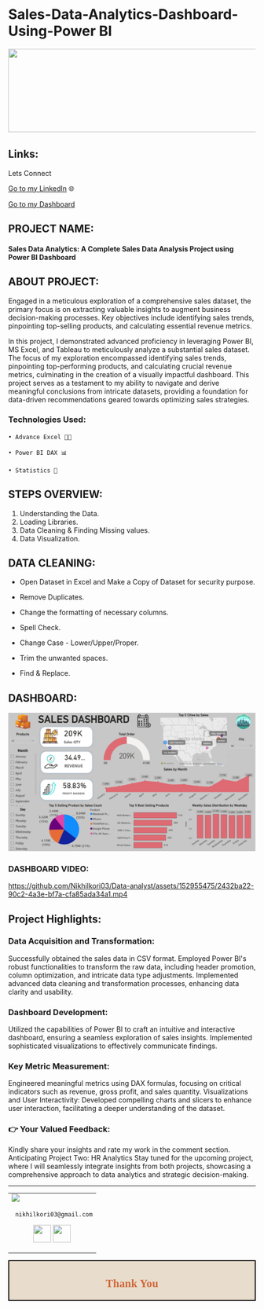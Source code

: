 # Sales-Data-Analytics-Dashboard-Using-Power BI

<p align="center">
  <img width="700" height="170" src="https://github.com/Nikhilkori03/Sala-Data-Analysis/assets/152955475/9689cfc3-e2be-4447-9389-e3613166dc30">
</p>

## Links:
Lets Connect 

[Go to my LinkedIn](https://www.linkedin.com/in/nikhil-kori-31664a2a3/) 🌐

[Go to my Dashboard](https://www.novypro.com/project/sales-analysis-dashboard-50)

## PROJECT NAME:

#### Sales Data Analytics: A Complete Sales Data Analysis Project using Power BI Dashboard

## ABOUT PROJECT:

Engaged in a meticulous exploration of a comprehensive sales dataset, the primary focus is on extracting valuable insights to augment business decision-making processes. Key objectives include identifying sales trends, pinpointing top-selling products, and calculating essential revenue metrics.

In this project, I demonstrated advanced proficiency in leveraging Power BI, MS Excel, and Tableau to meticulously analyze a substantial sales dataset. The focus of my exploration encompassed identifying sales trends, pinpointing top-performing products, and calculating crucial revenue metrics, culminating in the creation of a visually impactful dashboard. This project serves as a testament to my ability to navigate and derive meaningful conclusions from intricate datasets, providing a foundation for data-driven recommendations geared towards optimizing sales strategies.

### Technologies Used:

    • Advance Excel 👨‍💻 

    • Power BI DAX 📊

    • Statistics 📜
    
## STEPS OVERVIEW:

1) Understanding the Data.
2) Loading Libraries.
3) Data Cleaning & Finding Missing values.
4) Data Visualization.

## DATA CLEANING:

   - Open Dataset in Excel and Make a Copy of Dataset for security purpose.

   - Remove Duplicates.

   - Change the formatting of necessary columns.

   - Spell Check.

   - Change Case - Lower/Upper/Proper.

   - Trim the unwanted spaces.

   - Find & Replace.


## DASHBOARD:

![HR Dashboard ](https://github.com/Nikhilkori03/Sala-Data-Analysis/blob/main/Dashboard.png?raw=true)

### DASHBOARD VIDEO:

https://github.com/Nikhilkori03/Data-analyst/assets/152955475/2432ba22-90c2-4a3e-bf7a-cfa85ada34a1.mp4

## Project Highlights:

### Data Acquisition and Transformation:
Successfully obtained the sales data in CSV format.
Employed Power BI's robust functionalities to transform the raw data, including header promotion, column optimization, and intricate data type adjustments.
Implemented advanced data cleaning and transformation processes, enhancing data clarity and usability.

### Dashboard Development:
Utilized the capabilities of Power BI to craft an intuitive and interactive dashboard, ensuring a seamless exploration of sales insights.
Implemented sophisticated visualizations to effectively communicate findings.

### Key Metric Measurement:
Engineered meaningful metrics using DAX formulas, focusing on critical indicators such as revenue, gross profit, and sales quantity.
Visualizations and User Interactivity:
Developed compelling charts and slicers to enhance user interaction, facilitating a deeper understanding of the dataset.

### 👉 Your Valued Feedback:
Kindly share your insights and rate my work in the comment section.
Anticipating Project Two: HR Analytics
Stay tuned for the upcoming project, where I will seamlessly integrate insights from both projects, showcasing a comprehensive approach to data analytics and strategic decision-making.


___



<table>
<tr>
<td>
     <img src="https://avatars.githubusercontent.com/u/152955475?s=400&u=a4c92fe2b757b82173b9469b771153177034a7ab&v=4" width="180"/>
     
     nikhilkori03@gmail.com

<p align="center">
<a href = "https://github.com/Nikhilkori03"><img src = "http://www.iconninja.com/files/241/825/211/round-collaboration-social-github-code-circle-network-icon.svg" width="36" height = "36"/></a>
<a href = "https://www.linkedin.com/in/nikhil-kori-31664a2a3//"><img src = "http://www.iconninja.com/files/863/607/751/network-linkedin-social-connection-circular-circle-media-icon.svg" width="36" height="36"/></a>
</p>
</td>
</tr> 
  </table>

<div style="display:fill;
            border-radius: false;
            border-style: solid;
            border-color:#000000;
            border-style: false;
            border-width: 2px;
            color:#CF673A;
            font-size:15px;
            font-family: Georgia;
            background-color:#E8DCCC;
            text-align:center;
            letter-spacing:0.1px;
            padding: 0.1em;">

## Thank You
